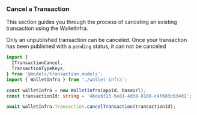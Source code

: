 ### Cancel a Transaction

This section guides you through the process of canceling an existing transaction using the WalletInfra.

Only an unpublished transaction can be canceled. Once your transaction has been published with a `pending` status, it can not be canceled

```ts
import {
  ITransactionCancel,
  TransactionTypeKeys,
} from '@models/transaction.models';
import { WalletInfra } from './wallet-infra';

const walletInfra = new WalletInfra(appId, baseUrl);
const transactionId: string = '46debf23-5e81-4d38-8100-c4f683c634d1';

await walletInfra.Transaction.cancelTransaction(transactionId);
```

